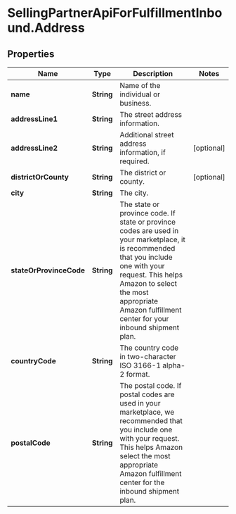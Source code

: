 # SellingPartnerApiForFulfillmentInbound.Address

## Properties

Name | Type | Description | Notes
------------ | ------------- | ------------- | -------------
**name** | **String** | Name of the individual or business. | 
**addressLine1** | **String** | The street address information. | 
**addressLine2** | **String** | Additional street address information, if required. | [optional] 
**districtOrCounty** | **String** | The district or county. | [optional] 
**city** | **String** | The city. | 
**stateOrProvinceCode** | **String** | The state or province code.  If state or province codes are used in your marketplace, it is recommended that you include one with your request. This helps Amazon to select the most appropriate Amazon fulfillment center for your inbound shipment plan. | 
**countryCode** | **String** | The country code in two-character ISO 3166-1 alpha-2 format. | 
**postalCode** | **String** | The postal code.  If postal codes are used in your marketplace, we recommended that you include one with your request. This helps Amazon select the most appropriate Amazon fulfillment center for the inbound shipment plan. | 


